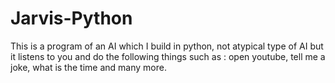 # Jarvis-Python
This is a program of an AI  which I build in python, not atypical type of AI but it listens to you and do the following things such as : open youtube, tell me a joke, what is the time and many more.
